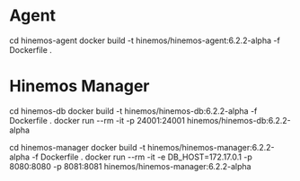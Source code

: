 
# Agent
cd hinemos-agent
docker build -t hinemos/hinemos-agent:6.2.2-alpha -f Dockerfile .

# Hinemos Manager
cd hinemos-db
docker build -t hinemos/hinemos-db:6.2.2-alpha -f Dockerfile .
docker run --rm -it -p 24001:24001 hinemos/hinemos-db:6.2.2-alpha

cd hinemos-manager
docker build -t hinemos/hinemos-manager:6.2.2-alpha -f Dockerfile .
docker run --rm -it -e DB_HOST=172.17.0.1 -p 8080:8080 -p 8081:8081 hinemos/hinemos-manager:6.2.2-alpha


